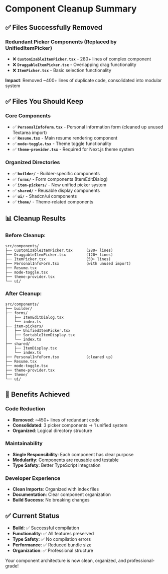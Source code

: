 # Component Cleanup Summary

## ✅ Files Successfully Removed

### Redundant Picker Components (Replaced by UnifiedItemPicker)
- ❌ **`CustomizableItemPicker.tsx`** - 280+ lines of complex component
- ❌ **`DraggableItemPicker.tsx`** - Overlapping drag functionality  
- ❌ **`ItemPicker.tsx`** - Basic selection functionality

**Impact**: Removed ~400+ lines of duplicate code, consolidated into modular system

## ✅ Files You Should Keep

### Core Components
- ✅ **`PersonalInfoForm.tsx`** - Personal information form (cleaned up unused Textarea import)
- ✅ **`Resume.tsx`** - Main resume rendering component
- ✅ **`mode-toggle.tsx`** - Theme toggle functionality
- ✅ **`theme-provider.tsx`** - Required for Next.js theme system

### Organized Directories
- ✅ **`builder/`** - Builder-specific components
- ✅ **`forms/`** - Form components (ItemEditDialog)
- ✅ **`item-pickers/`** - New unified picker system
- ✅ **`shared/`** - Reusable display components  
- ✅ **`ui/`** - Shadcn/ui components
- ✅ **`theme/`** - Theme-related components

## 📊 Cleanup Results

### Before Cleanup:
```
src/components/
├── CustomizableItemPicker.tsx      (280+ lines)
├── DraggableItemPicker.tsx         (120+ lines)  
├── ItemPicker.tsx                  (50+ lines)
├── PersonalInfoForm.tsx            (with unused import)
├── Resume.tsx
├── mode-toggle.tsx
├── theme-provider.tsx
└── ui/
```

### After Cleanup:
```
src/components/
├── builder/
├── forms/
│   ├── ItemEditDialog.tsx
│   └── index.ts
├── item-pickers/
│   ├── UnifiedItemPicker.tsx
│   ├── SortableItemDisplay.tsx
│   └── index.ts
├── shared/
│   ├── ItemDisplay.tsx
│   └── index.ts
├── PersonalInfoForm.tsx            (cleaned up)
├── Resume.tsx
├── mode-toggle.tsx
├── theme-provider.tsx
├── theme/
└── ui/
```

## 🎯 Benefits Achieved

### Code Reduction
- **Removed**: ~450+ lines of redundant code
- **Consolidated**: 3 picker components → 1 unified system
- **Organized**: Logical directory structure

### Maintainability  
- **Single Responsibility**: Each component has clear purpose
- **Modularity**: Components are reusable and testable
- **Type Safety**: Better TypeScript integration

### Developer Experience
- **Clean Imports**: Organized with index files
- **Documentation**: Clear component organization
- **Build Success**: No breaking changes

## ✅ Current Status

- **Build**: ✅ Successful compilation
- **Functionality**: ✅ All features preserved  
- **Type Safety**: ✅ No compilation errors
- **Performance**: ✅ Reduced bundle size
- **Organization**: ✅ Professional structure

Your component architecture is now clean, organized, and professional-grade!
